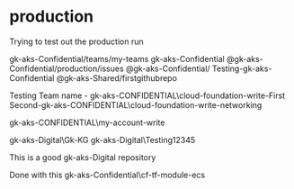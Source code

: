 # production
Trying to test out the production run

gk-aks-Confidential/teams/my-teams
gk-aks-Confidential
@gk-aks-Confidential/production/issues
@gk-aks-Confidential/
Testing-gk-aks-Confidential
@gk-aks-Shared/firstgithubrepo


Testing Team name - gk-aks-CONFIDENTIAL\cloud-foundation-write-First
Second-gk-aks-CONFIDENTIAL\cloud-foundation-write-networking

gk-aks-CONFIDENTIAL\my-account-write


gk-aks-Digital\Gk-KG
gk-aks-Digital\Testing12345


This is a good gk-aks-Digital repository

Done with this gk-aks-Confidential\cf-tf-module-ecs

